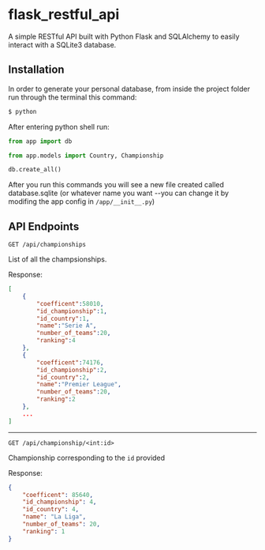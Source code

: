 # flask_restful_api

A simple RESTful API built with Python Flask and SQLAlchemy to easily interact with a SQLite3 database.

## Installation

In order to generate your personal database, from inside the project folder run through the terminal this command:

```bash
$ python
```

After entering python shell run:

```python
from app import db

from app.models import Country, Championship

db.create_all()
```

After you run this commands you will see a new file created called database.sqlite (or whatever name you want --you can change it by modifing the app config in `/app/__init__.py`)

## API Endpoints

```
GET /api/championships
```

List of all the champsionships.

Response:

```json
[
    {
        "coefficent":58010,
        "id_championship":1,
        "id_country":1,
        "name":"Serie A",
        "number_of_teams":20,
        "ranking":4
    },
    {
        "coefficent":74176,
        "id_championship":2,
        "id_country":2,
        "name":"Premier League",
        "number_of_teams":20,
        "ranking":2
    },
    ...
]
```

---

```
GET /api/championship/<int:id>
```

Championship corresponding to the `id` provided

Response:

```json
{
	"coefficent": 85640,
	"id_championship": 4,
	"id_country": 4,
	"name": "La Liga",
	"number_of_teams": 20,
	"ranking": 1
}
```
